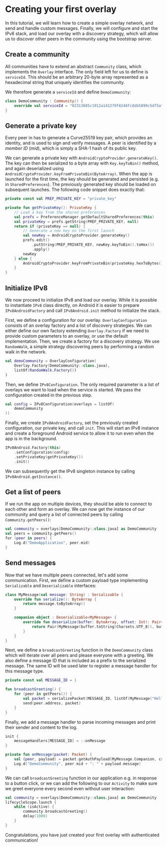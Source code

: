 # Creating your first overlay

In this tutorial, we will learn how to create a simple overlay network, and send and handle custom messages. Finally, we will configure and start the IPv8 stack, and load our overlay with a discovery strategy, which will allow us to discover other peers in the community using the bootstrap server.

## Create a community

All communities have to extend an abstract `Community` class, which implements the `Overlay` interface. The only field left for us to define is `serviceId`. This should be an arbitrary 20-byte array represented as a hexadecimal string that uniquely identifies the community.

We therefore generate a `serviceId` and define `DemoCommunity`:

```kotlin
class DemoCommunity : Community() {
    override val serviceId = "02313685c1912a141279f8248fc8db5899c5df5a"
}
```

## Generate a private key

Every peer in has to generate a Curve25519 key pair, which provides an identity, and is used to sign and verify messages. A peer is identified by a *member ID* (*mid*), which is simply a SHA-1 hash of its public key.

We can generate a private key with `AndroidCryptoProvider.generateKey()`. The key can then be serialized to a byte array with `Key.keyToBin()` method, and again deserialized using `AndroidCryptoProvider.keyFromPrivateBin(ByteArray)`. When the app is launched for the first time, the key should be generated and persisted (e.g. in `SharedPreferences`). The previously generated key should be loaded on subsequent launches. The following code snippet does exactly that:

```kotlin
private const val PREF_PRIVATE_KEY = "private_key"

private fun getPrivateKey(): PrivateKey {
    // Load a key from the shared preferences
    val prefs = PreferenceManager.getDefaultSharedPreferences(this)
    val privateKey = prefs.getString(PREF_PRIVATE_KEY, null)
    return if (privateKey == null) {
        // Generate a new key on the first launch
        val newKey = AndroidCryptoProvider.generateKey()
        prefs.edit()
            .putString(PREF_PRIVATE_KEY, newKey.keyToBin().toHex())
            .apply()
        newKey
    } else {
        AndroidCryptoProvider.keyFromPrivateBin(privateKey.hexToBytes())
    }
}
```

## Initialize IPv8

We now proceed to initialize IPv8 and load our overlay. While it is possible to instantiate `IPv8` class directly, on Android it is easier to prepare `IPv8AndroidFactory` and call `IPv8Android.init` method to initialize the stack.

First, we define a configuration for our overlay. `OverlayConfiguration` consists of an overlay factory and a list of discovery strategies. We can either define our own factory extending `Overlay.Factory` if we need to provide custom parameters to an overlay, or use the default implementation. Then, we create a factory for a discovery strategy. We use `RandomWalk`, a simple strategy discovering peers by performing a random walk in the network.

```kotlin
val demoCommunity = OverlayConfiguration(
    Overlay.Factory(DemoCommunity::class.java),
    listOf(RandomWalk.Factory())
)
```

Then, we define `IPv8Configuration`. The only required parameter is a list of overlays we want to load when the service is started. We pass the configuration created in the previous step.

```kotlin
val config = IPv8Configuration(overlays = listOf(
    demoCommunity
))
```

Finally, we create `IPv8AndroidFactory`, set the previously created configuration, our private key, and call `init`. This will start an IPv8 instance and create a foreground Android service to allow it to run even when the app is in the background.

```kotlin
IPv8Android.Factory(this)
    .setConfiguration(config)
    .setPrivateKey(getPrivateKey())
    .init()
```

We can subsequently get the IPv8 singleton instance by calling `IPv8Android.getInstance()`.

## Get a list of peers

If we run the app on multiple devices, they should be able to connect to each other and form an overlay. We can now get the instance of our community and query a list of connected peers by calling `Community.getPeers()`:

```kotlin
val community = overlays[DemoCommunity::class.java] as DemoCommunity
val peers = community.getPeers()
for (peer in peers) {
    Log.d("DemoApplication", peer.mid)
}
```

## Send messages

Now that we have multiple peers connected, let's add some communication. First, we define a custom payload type implementing `Serializable` and `Deserializable` interfaces:

```kotlin
class MyMessage(val message: String) : Serializable {
    override fun serialize(): ByteArray {
        return message.toByteArray()
    }

    companion object : Deserializable<MyMessage> {
        override fun deserialize(buffer: ByteArray, offset: Int): Pair<MyMessage, Int> {
            return Pair(MyMessage(buffer.toString(Charsets.UTF_8)), buffer.size)
        }
    }
}
```

Next, we define a `broadcastGreeting` function in the `DemoCommunity` class which will iterate over all peers and please everyone with a greeting. We also define a message ID that is included as a prefix to the serialized message. The same ID will be used later to register a message handler for this message type.

```kotlin
private const val MESSAGE_ID = 1

fun broadcastGreeting() {
    for (peer in getPeers()) {
        val packet = serializePacket(MESSAGE_ID, listOf(MyMessage("Hello!")))
        send(peer.address, packet)
    }
}
```

Finally, we add a message handler to parse incoming messages and print their sender and content to the log.

```kotlin
init {
    messageHandlers[MESSAGE_ID] = ::onMessage
}

private fun onMessage(packet: Packet) {
    val (peer, payload) = packet.getAuthPayload(MyMessage.Companion, cryptoProvider)
    Log.d("DemoCommunity", peer.mid + ": " + payload.message)
}
```

We can call `broadcastGreeting` function in our application e.g. in response to a button click, or we can add the following to our `Activity` to make sure we greet everyone every second even without user interaction:

```kotlin
val community = overlays[DemoCommunity::class.java] as DemoCommunity
lifecycleScope.launch {
    while (isActive) {
        community.broadcastGreeting()
        delay(1000)
    }
}
```

Congratulations, you have just created your first overlay with authenticated communication!
